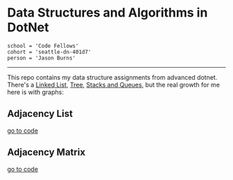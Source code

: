 # Data Structures and Algorithms in DotNet
```
school = 'Code Fellows'
cohort = 'seattle-dn-401d7'
person = 'Jason Burns'
```
------------------------------

This repo contains my data structure assignments from advanced dotnet. There's a [Linked List](https://github.com/jasonb315/data-structures-and-algorithms-dn/tree/master/DataStructures/LinkedList), [Tree](https://github.com/jasonb315/data-structures-and-algorithms-dn/tree/master/DataStructures/BinaryTree), [Stacks and Queues](https://github.com/jasonb315/data-structures-and-algorithms-dn/tree/master/DataStructures/StacksAndQueues), but the real growth for me here is with graphs:

## Adjacency List

[go to code](https://github.com/jasonb315/data-structures-and-algorithms-dn/tree/master/DataStructures/MyGraph)


## Adjacency Matrix

[go to code](https://github.com/jasonb315/data-structures-and-algorithms-dn/tree/master/DataStructures/AutologicalGraph)





<!-- <a id="contents"></a>

### Contents <br> -->

<!-- ##### Data Structures <br>

1. [single_linked_list](#single_linked_list)

##### Sorts <br>

1. [selection_sort](#selection_sort) -->

<!-- #### Algorithms/Challenges

1. [binary_search](#binary_search)

1. [FifoAnimalShelter](#FifoAnimalShelter)

1. [FizzBuzzTree](#FizzBuzzTree)

1. [LinkedListMerge](#LLMerge)

1. [MultiBracketValidation](#MultiBracketValidation)

1. [QueueWithStacks](#QueueWithStacks)

#### Data Structures

1. [singly_linked_list](#singly_linked_list)

1. [BinaryTree](#BinaryTree)

1. [stack_queue](#stack_queue) -->

<!-- 1. [graph](#graph) -->


<!-- ------------------------------

<a id="binary_search"></a>

## Binary Search

### Description
Binary search on an array/list of sorted values, also known as half-interval search.
It repeatedly narrows an array by half to the left or right based on weather or not he middle point is higher, lower than the search key, until the key is found or not.

[See code](https://github.com/jasonb315/data-structures-and-algorithms-dn/tree/master/Challenges/BinarySearch)

<a id="FifoAnimalShelter"></a>

## Fifo Animal Shelter

### Description
Animal Shelter class that takes in cat and dog objects. A visitor(CLI) can adopt/dedopt a cat or dog.

[See code](https://github.com/jasonb315/data-structures-and-algorithms-dn/tree/master/Challenges/FifoAnimalShelter)

<a id="FizzBuzzTree"></a>

## Fizz Buzz Tree

### Description
Method which takes in a tree of int values, and replaces values with fizz, buzz, or fizzbuzz.

[See code](https://github.com/jasonb315/data-structures-and-algorithms-dn/tree/master/Challenges/FizzBuzzTree)

<a id="LLMerge"></a>

## Linked List Merge

### Description
Given two linked lists, zip them together.

[See code](https://github.com/jasonb315/data-structures-and-algorithms-dn/tree/master/Challenges/LLMerge)

<a id="MultiBracketValidation"></a>

## Multi Bracket Validation

### Description
Take a string as its only argument, and should return a boolean representing whether or not the brackets in the string are balanced.

[See code](https://github.com/jasonb315/data-structures-and-algorithms-dn/tree/master/Challenges/MultiBracketValidation)

<a id="QueueWithStacks"></a>

## Queue With Stacks

### Description
PseudoQueue class: a Queue made with two stacks.

[See code](https://github.com/jasonb315/data-structures-and-algorithms-dn/tree/master/Challenges/QueueWithStacks)



-----------------------------------------------------------
<a id="singly_linked_list"></a>

## Singly Linked List

### Description
In computer science, a linked list is a linear collection of data elements, whose order is not given by their physical placement in memory.

[See code](https://github.com/jasonb315/data-structures-and-algorithms-dn/tree/master/DataStructures/LinkedList)

<a id="BinaryTree"></a>

## Binary Tree

### Description
tree data structure in which each node has at most two children

[See code](https://github.com/jasonb315/data-structures-and-algorithms-dn/tree/master/DataStructures/BinaryTree)

<a id="stack_queue"></a>

## Stack & Queue

### Description
Stacks are like lunchtrays (FILO), and queues are like waiting lines(FIFO).

[See code](https://github.com/jasonb315/data-structures-and-algorithms-dn/tree/master/DataStructures/StacksAndQueues) -->

<!-- <a id="stack_queue"></a>

## Graph

### Description
A Graph is a set of Vertices connected by Edges, which can be directed or undirected.

[See code](https://github.com/jasonb315/data-structures-and-algorithms-dn/tree/master/DataStructures/MyGraph) -->

<!--
![name](https://github.com/jasonb315/data-structures-and-algorithms-dn/blob/master/assets/[name].jpg)
-->

<!-- ------------------------------

## Change Log

1.0 20MAR2019 readme setup

1.1 21MAR2019 binary search added

1.2 25MAR2019 singly linked list added

1.3 29MAR2019 linked list merge

1.4 1APR2019 stack and queue

2.0 13APR2019 *readme overhaul*

2.1 4MAY2019 graph added

------------------------------

<!-- ## Thankyou

Wikipedia

Stack Overflow

Dan, and Ian. -->

<!-- 
## Methods

| Method | Summary | Big O Time | Big O Space | Example | 
| :----------- | :----------- | :-------------: | :-------------: | :----------- |
| Insert | Adds a new `Node` to the `Linked List` | O(1) | O(1) | myList.Insert(99) |
| Includes | Takes in a value and returns a boolean depending on if the value is in the `LinkedList` | O(n) | O(1) | myList.Includes(99) |
| Print | Prints the `Linked List` to the console | O(n) | O(1) | myList.Print() | -->
